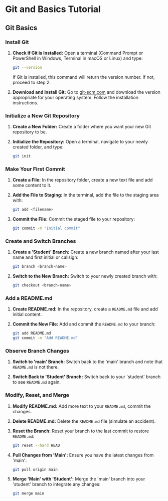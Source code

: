 # Git and Basics Tutorial

## Git Basics

### Install Git

1. **Check if Git is Installed:** Open a terminal (Command Prompt or PowerShell in Windows, Terminal in macOS or Linux) and type:
   ```bash
   git --version
   ```
   If Git is installed, this command will return the version number. If not, proceed to step 2.

2. **Download and Install Git:** Go to [git-scm.com](https://git-scm.com/) and download the version appropriate for your operating system. Follow the installation instructions.

### Initialize a New Git Repository

1. **Create a New Folder:** Create a folder where you want your new Git repository to be.
   
2. **Initialize the Repository:**
   Open a terminal, navigate to your newly created folder, and type:
   ```bash
   git init
   ```

### Make Your First Commit

1. **Create a File:** In the repository folder, create a new text file and add some content to it.

2. **Add the File to Staging:** In the terminal, add the file to the staging area with:
   ```bash
   git add <filename>
   ```

3. **Commit the File:** Commit the staged file to your repository:
   ```bash
   git commit -m "Initial commit"
   ```

### Create and Switch Branches

1. **Create a 'Student' Branch:** Create a new branch named after your last name and first initial or callsign:
   ```bash
   git branch <branch-name>
   ```

2. **Switch to the New Branch:** Switch to your newly created branch with:
   ```bash
   git checkout <branch-name>
   ```

### Add a README.md

1. **Create README.md:** In the repository, create a `README.md` file and add initial content.

2. **Commit the New File:** Add and commit the `README.md` to your branch:
   ```bash
   git add README.md
   git commit -m "Add README.md"
   ```

### Observe Branch Changes

1. **Switch to 'main' Branch:** Switch back to the 'main' branch and note that `README.md` is not there.
   
2. **Switch Back to 'Student' Branch:** Switch back to your 'student' branch to see `README.md` again.

### Modify, Reset, and Merge

1. **Modify README.md:** Add more text to your `README.md`, commit the changes.

2. **Delete README.md:** Delete the `README.md` file (simulate an accident).

3. **Reset the Branch:** Reset your branch to the last commit to restore `README.md`:
   ```bash
   git reset --hard HEAD
   ```

4. **Pull Changes from 'Main':** Ensure you have the latest changes from 'main':
   ```bash
   git pull origin main
   ```

5. **Merge 'Main' with 'Student':** Merge the 'main' branch into your 'student' branch to integrate any changes:
   ```bash
   git merge main
   ```

